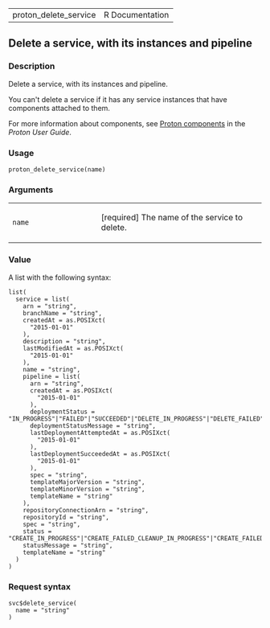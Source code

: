 <table style="width: 100%;">
<tbody>
<tr class="odd">
<td>proton_delete_service</td>
<td style="text-align: right;">R Documentation</td>
</tr>
</tbody>
</table>

## Delete a service, with its instances and pipeline

### Description

Delete a service, with its instances and pipeline.

You can't delete a service if it has any service instances that have
components attached to them.

For more information about components, see [Proton
components](https://docs.aws.amazon.com/proton/latest/userguide/ag-components.html)
in the *Proton User Guide*.

### Usage

    proton_delete_service(name)

### Arguments

<table>
<colgroup>
<col style="width: 35%" />
<col style="width: 65%" />
</colgroup>
<tbody>
<tr class="odd">
<td><code id="proton_delete_service_:_name">name</code></td>
<td><p>[required] The name of the service to delete.</p></td>
</tr>
</tbody>
</table>

### Value

A list with the following syntax:

    list(
      service = list(
        arn = "string",
        branchName = "string",
        createdAt = as.POSIXct(
          "2015-01-01"
        ),
        description = "string",
        lastModifiedAt = as.POSIXct(
          "2015-01-01"
        ),
        name = "string",
        pipeline = list(
          arn = "string",
          createdAt = as.POSIXct(
            "2015-01-01"
          ),
          deploymentStatus = "IN_PROGRESS"|"FAILED"|"SUCCEEDED"|"DELETE_IN_PROGRESS"|"DELETE_FAILED"|"DELETE_COMPLETE"|"CANCELLING"|"CANCELLED",
          deploymentStatusMessage = "string",
          lastDeploymentAttemptedAt = as.POSIXct(
            "2015-01-01"
          ),
          lastDeploymentSucceededAt = as.POSIXct(
            "2015-01-01"
          ),
          spec = "string",
          templateMajorVersion = "string",
          templateMinorVersion = "string",
          templateName = "string"
        ),
        repositoryConnectionArn = "string",
        repositoryId = "string",
        spec = "string",
        status = "CREATE_IN_PROGRESS"|"CREATE_FAILED_CLEANUP_IN_PROGRESS"|"CREATE_FAILED_CLEANUP_COMPLETE"|"CREATE_FAILED_CLEANUP_FAILED"|"CREATE_FAILED"|"ACTIVE"|"DELETE_IN_PROGRESS"|"DELETE_FAILED"|"UPDATE_IN_PROGRESS"|"UPDATE_FAILED_CLEANUP_IN_PROGRESS"|"UPDATE_FAILED_CLEANUP_COMPLETE"|"UPDATE_FAILED_CLEANUP_FAILED"|"UPDATE_FAILED"|"UPDATE_COMPLETE_CLEANUP_FAILED",
        statusMessage = "string",
        templateName = "string"
      )
    )

### Request syntax

    svc$delete_service(
      name = "string"
    )

